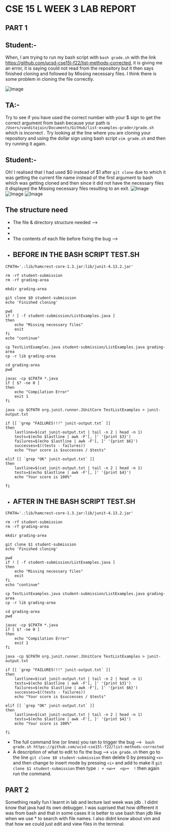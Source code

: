 # CSE 15 L WEEK 3 LAB REPORT 

## PART 1 

## Student:- 

When, I am trying to run my bash script with ``` bash grade.sh ``` with the link https://github.com/ucsd-cse15l-f22/list-methods-corrected, it is giving me an error, it is saying could not read from the repository but it then says finished cloning and followed by Missing necessary files. I think there is some problem in cloning the file correctly.

![Image](fail.png)

## TA:- 
Try to see if you have used the correct number with your $ sign to get the correct argument from bash because your path is ``` /Users/vanditajain/Documents/GitHub/list-examples-grader/grade.sh ``` which is incorrect . Try looking at the line where you are cloning your repository and using the dollar sign using bash script ``` vim grade.sh ``` and then try running it again.

## Student:- 
Oh! I realised that I had used $0 instead of $1 after ``` git clone ``` due to which it was getting the current file name instead of the first argument to bash which was getting cloned and then since it did not have the necessary files it displayed the Missing necessary files resulting to an exit.
![Image](error1.png)
![Image](correct.png)
![Image](test.png)

## The structure need 
* The file & directory structure needed -->
* 
* 
* The contents of each file before fixing the bug -->
* ## BEFORE IN THE BASH SCRIPT TEST.SH
```
CPATH='.:lib/hamcrest-core-1.3.jar:lib/junit-4.13.2.jar'

rm -rf student-submission
rm -rf grading-area

mkdir grading-area

git clone $0 student-submission
echo 'Finished cloning'

pwd
if ! [ -f student-submission/ListExamples.java ]
then 
    echo "Missing necessary files"
    exit 
fi
echo "continue"

cp TestListExamples.java student-submission/ListExamples.java grading-area 
cp -r lib grading-area

cd grading-area
pwd

javac -cp $CPATH *.java 
if [ $? -ne 0 ]
then 
    echo "Compilation Error"
    exit 1
fi

java -cp $CPATH org.junit.runner.JUnitCore TestListExamples > junit-output.txt

if [[ `grep "FAILURES!!!" junit-output.txt` ]]
then 
    lastline=$(cat junit-output.txt | tail -n 2 | head -n 1)
    tests=$(echo $lastline | awk -F'[, ]' '{print $3}')
    failures=$(echo $lastline | awk -F'[, ]' '{print $6}')
    successes=$((tests - failures))
    echo "Your score is $successes / $tests"

elif [[ `grep "OK" junit-output.txt` ]]
then
    lastline=$(cat junit-output.txt | tail -n 2 | head -n 1)
    tests=$(echo $lastline | awk -F'[, ]' '{print $4}')
    echo "Your score is 100%"

fi
```
* ## AFTER IN THE BASH SCRIPT TEST.SH
```
CPATH='.:lib/hamcrest-core-1.3.jar:lib/junit-4.13.2.jar'

rm -rf student-submission
rm -rf grading-area

mkdir grading-area

git clone $1 student-submission
echo 'Finished cloning'

pwd
if ! [ -f student-submission/ListExamples.java ]
then 
    echo "Missing necessary files"
    exit 
fi
echo "continue"

cp TestListExamples.java student-submission/ListExamples.java grading-area 
cp -r lib grading-area

cd grading-area
pwd

javac -cp $CPATH *.java 
if [ $? -ne 0 ]
then 
    echo "Compilation Error"
    exit 1
fi

java -cp $CPATH org.junit.runner.JUnitCore TestListExamples > junit-output.txt

if [[ `grep "FAILURES!!!" junit-output.txt` ]]
then 
    lastline=$(cat junit-output.txt | tail -n 2 | head -n 1)
    tests=$(echo $lastline | awk -F'[, ]' '{print $3}')
    failures=$(echo $lastline | awk -F'[, ]' '{print $6}')
    successes=$((tests - failures))
    echo "Your score is $successes / $tests"

elif [[ `grep "OK" junit-output.txt` ]]
then
    lastline=$(cat junit-output.txt | tail -n 2 | head -n 1)
    tests=$(echo $lastline | awk -F'[, ]' '{print $4}')
    echo "Your score is 100%"

fi
```
* The full command line (or lines) you ran to trigger the bug --> ```  bash grade.sh https://github.com/ucsd-cse15l-f22/list-methods-corrected ```
* A description of what to edit to fix the bug --> ``` vim grade.sh ``` then go to the line ``` git clone $0 student-submission ``` then delete 0 by pressing ```<x>``` and then change to insert mode by pressing ```<i>``` and add to make it ``` git clone $1 student-submission ``` then type ```: + <w>+  <q>+  !``` then again run the command.

## PART 2
Something really fun I learnt in lab and lecture last week was jdb . I didnt know that java had its own debugger. I was suprised that how different it was from bash and that in some cases it is better to use bash than jdb like when we use * to search with file names. I also didnt know about vim and that how we could just edit and view files in the terminal.
